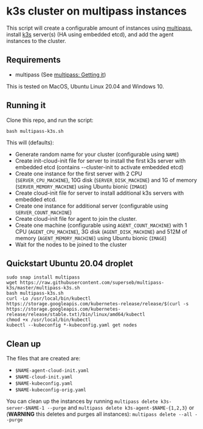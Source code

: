 # k3s cluster on multipass instances

This script will create a configurable amount of instances using [multipass](https://github.com/CanonicalLtd/multipass/), install [k3s](https://github.com/rancher/k3s) server(s) (HA using embedded etcd), and add the agent instances to the cluster.

## Requirements

* multipass (See [multipass: Getting it](https://github.com/CanonicalLtd/multipass#getting-it))

This is tested on MacOS, Ubuntu Linux 20.04 and Windows 10.

## Running it

Clone this repo, and run the script:

```
bash multipass-k3s.sh
```

This will (defaults):

* Generate random name for your cluster (configurable using `NAME`)
* Create init-cloud-init file for server to install the first k3s server with embedded etcd (contains --cluster-init to activate embedded etcd)
* Create one instance for the first server with 2 CPU (`SERVER_CPU_MACHINE`), 10G disk (`SERVER_DISK_MACHINE`) and 1G of memory (`SERVER_MEMORY_MACHINE`) using Ubuntu bionic (`IMAGE`)
* Create cloud-init file for server to install additional k3s servers with embedded etcd.
* Create one instance for additional server (configurable using `SERVER_COUNT_MACHINE`)
* Create cloud-init file for agent to join the cluster.
* Create one machine (configurable using `AGENT_COUNT_MACHINE`) with 1 CPU (`AGENT_CPU_MACHINE`), 3G disk (`AGENT_DISK_MACHINE`) and 512M of memory (`AGENT_MEMORY_MACHINE`) using Ubuntu bionic (`IMAGE`)
* Wait for the nodes to be joined to the cluster

## Quickstart Ubuntu 20.04 droplet

```
sudo snap install multipass
wget https://raw.githubusercontent.com/superseb/multipass-k3s/master/multipass-k3s.sh
bash multipass-k3s.sh
curl -Lo /usr/local/bin/kubectl https://storage.googleapis.com/kubernetes-release/release/$(curl -s https://storage.googleapis.com/kubernetes-release/release/stable.txt)/bin/linux/amd64/kubectl
chmod +x /usr/local/bin/kubectl
kubectl --kubeconfig *-kubeconfig.yaml get nodes
```

## Clean up

The files that are created are:

* `$NAME-agent-cloud-init.yaml`
* `$NAME-cloud-init.yaml`
* `$NAME-kubeconfig.yaml`
* `$NAME-kubeconfig-orig.yaml`

You can clean up the instances by running `multipass delete k3s-server-$NAME-1 --purge` and `multipass delete k3s-agent-$NAME-{1,2,3}` or (**WARNING** this deletes and purges all instances): `multipass delete --all --purge`
